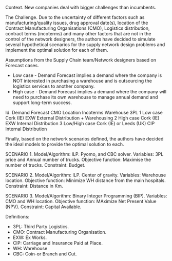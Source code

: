 Context.
New companies deal with bigger challenges than incumbents.

The Challenge.
Due to the uncertainty of different factors such as manufacturing/quality issues, 
drug approval date(s), location of the Contract Manufacturing Organisations (CMO), Logistics distribution, contract terms (incoterms) and 
many other factors that are not in the control of the network designers, the authors have decided to simulate several hypothetical scenarios 
for the supply network design problems and implement the optimal solution for each of them.

Assumptions from the Supply Chain team/Network designers based on Forecast cases.

-	Low case - Demand Forecast implies a demand where the company is NOT interested in purchasing a warehouse and is outsourcing the logistics services to another company.
-	High case - Demand Forecast implies a demand where the company will need to purchase its own warehouse to manage annual demand and support long-term success.

Id.	Demand Forecast	CMO Location	Incoterms	Warehouse	3PL 
1	Low case	Cork (IE)	EXW	External	Distribution + Warehousing 
2	High case	Cork (IE)	EXW	Internal	Distribution
3	Low/High case	Cork (IE) or Leeds (UK)	CIP	Internal	Distribution
					
Finally, based on the network scenarios defined, the authors have decided the ideal models to provide the optimal solution to each.

SCENARIO 1. 
Model/Algorithm: ILP. Pyomo, and CBC solver.
Variables: 3PL price and Annual number of trucks.
Objective function: Maximise the number of trucks.
Constraint: Budget.

SCENARIO 2. 
Model/Algorithm: ILP. Center of gravity.
Variables: Warehouse location.
Objective function: Minimize WH distance from the main hospitals.
Constraint: Distance in Km.

SCENARIO 3. 
Model/Algorithm: Binary Integer Programming (BIP).
Variables: CMO and WH location. 
Objective function: MAximize Net Present Value (NPV).
Constraint: Capital Available.

Definitions: 

-	3PL: Third Party Logistics.
-	CMO: Contract Manufacturing Organisation. 
-	EXW: Ex Works.
-	CIP: Carriage and Insurance Paid at Place.
-	WH: Warehouse
-	CBC: Coin-or Branch and Cut.

